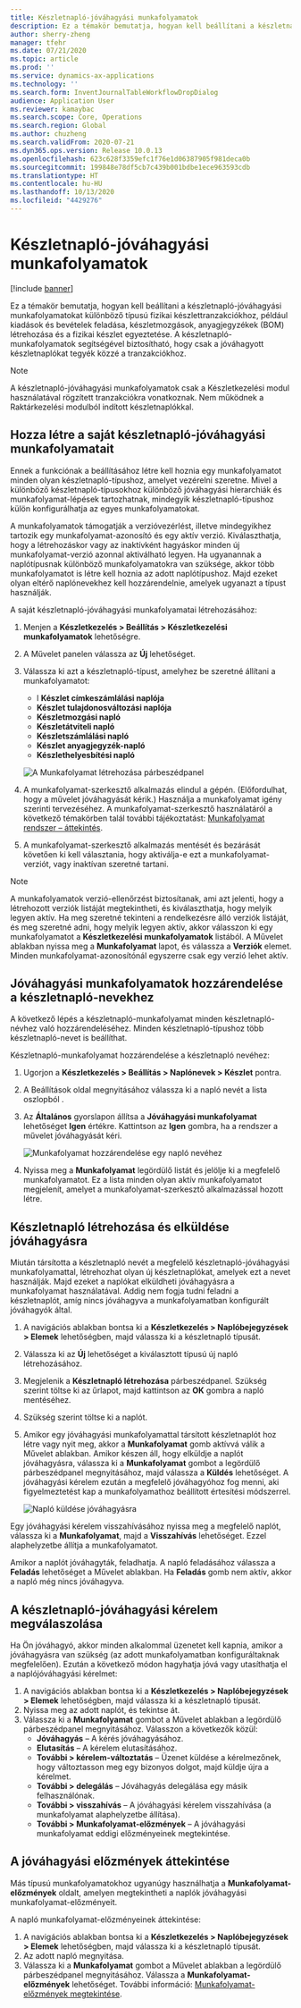 ```yaml
---
title: Készletnapló-jóváhagyási munkafolyamatok
description: Ez a témakör bemutatja, hogyan kell beállítani a készletnapló-jóváhagyási munkafolyamatokat különböző típusú fizikai készlettranzakciókhoz. A készletnapló-munkafolyamatok segítségével biztosítható, hogy csak a jóváhagyott készletnaplókat tegyék közzé a tranzakciókhoz.
author: sherry-zheng
manager: tfehr
ms.date: 07/21/2020
ms.topic: article
ms.prod: ''
ms.service: dynamics-ax-applications
ms.technology: ''
ms.search.form: InventJournalTableWorkflowDropDialog
audience: Application User
ms.reviewer: kamaybac
ms.search.scope: Core, Operations
ms.search.region: Global
ms.author: chuzheng
ms.search.validFrom: 2020-07-21
ms.dyn365.ops.version: Release 10.0.13
ms.openlocfilehash: 623c628f3359efc1f76e1d06387905f981deca0b
ms.sourcegitcommit: 199848e78df5cb7c439b001bdbe1ece963593cdb
ms.translationtype: HT
ms.contentlocale: hu-HU
ms.lasthandoff: 10/13/2020
ms.locfileid: "4429276"
---
```

# <a name="inventory-journal-approval-workflows"></a>Készletnapló-jóváhagyási munkafolyamatok

[!include [banner](../includes/banner.md)]

Ez a témakör bemutatja, hogyan kell beállítani a készletnapló-jóváhagyási munkafolyamatokat különböző típusú fizikai készlettranzakciókhoz, például kiadások és bevételek feladása, készletmozgások, anyagjegyzékek (BOM) létrehozása és a fizikai készlet egyeztetése. A készletnapló-munkafolyamatok segítségével biztosítható, hogy csak a jóváhagyott készletnaplókat tegyék közzé a tranzakciókhoz.

> [!NOTE]
> A készletnapló-jóváhagyási munkafolyamatok csak a Készletkezelési modul használatával rögzített tranzakciókra vonatkoznak. Nem működnek a Raktárkezelési modulból indított készletnaplókkal.

## <a name="create-your-inventory-journal-approval-workflows"></a>Hozza létre a saját készletnapló-jóváhagyási munkafolyamatait

Ennek a funkciónak a beállításához létre kell hoznia egy munkafolyamatot minden olyan készletnapló-típushoz, amelyet vezérelni szeretne. Mivel a különböző készletnapló-típusokhoz különböző jóváhagyási hierarchiák és munkafolyamat-lépések tartozhatnak, mindegyik készletnapló-típushoz külön konfigurálhatja az egyes munkafolyamatokat.

A munkafolyamatok támogatják a verzióvezérlést, illetve mindegyikhez tartozik egy munkafolyamat-azonosító és egy aktív verzió. Kiválaszthatja, hogy a létrehozáskor vagy az inaktívként hagyáskor minden új munkafolyamat-verzió azonnal aktiválható legyen. Ha ugyanannak a naplótípusnak különböző munkafolyamatokra van szüksége, akkor több munkafolyamatot is létre kell hoznia az adott naplótípushoz. Majd ezeket olyan eltérő naplónevekhez kell hozzárendelnie, amelyek ugyanazt a típust használják.

A saját készletnapló-jóváhagyási munkafolyamatai létrehozásához:

1. Menjen a **Készletkezelés \> Beállítás \> Készletkezelési munkafolyamatok** lehetőségre.
1. A Művelet panelen válassza az **Új** lehetőséget.
1. Válassza ki azt a készletnapló-típust, amelyhez be szeretné állítani a munkafolyamatot:
    - l **Készlet címkeszámlálási naplója**
    - **Készlet tulajdonosváltozási naplója**
    - **Készletmozgási napló**
    - **Készletátviteli napló**
    - **Készletszámlálási napló**
    - **Készlet anyagjegyzék-napló**
    - **Készlethelyesbítési napló**

    ![A Munkafolyamat létrehozása párbeszédpanel](media/journal-workflow-create-workflow.png "A Munkafolyamat létrehozása párbeszédpanel")

1. A munkafolyamat-szerkesztő alkalmazás elindul a gépén. (Előfordulhat, hogy a művelet jóváhagyását kérik.) Használja a munkafolyamat igény szerinti tervezéséhez. A munkafolyamat-szerkesztő használatáról a következő témakörben talál további tájékoztatást: [Munkafolyamat rendszer – áttekintés](../../fin-ops-core/fin-ops/organization-administration/overview-workflow-system.md).
1. A munkafolyamat-szerkesztő alkalmazás mentését és bezárását követően ki kell választania, hogy aktiválja-e ezt a munkafolyamat-verziót, vagy inaktívan szeretné tartani.

> [!NOTE]
> A munkafolyamatok verzió-ellenőrzést biztosítanak, ami azt jelenti, hogy a létrehozott verziók listáját megtekintheti, és kiválaszthatja, hogy melyik legyen aktív. Ha meg szeretné tekinteni a rendelkezésre álló verziók listáját, és meg szeretné adni, hogy melyik legyen aktív, akkor válasszon ki egy munkafolyamatot a **Készletkezelési munkafolyamatok** listából. A Művelet ablakban nyissa meg a **Munkafolyamat** lapot, és válassza a **Verziók** elemet. Minden munkafolyamat-azonosítónál egyszerre csak egy verzió lehet aktív.

## <a name="assign-approval-workflows-to-inventory-journal-names"></a>Jóváhagyási munkafolyamatok hozzárendelése a készletnapló-nevekhez

A következő lépés a készletnapló-munkafolyamat minden készletnapló-névhez való hozzárendeléséhez. Minden készletnapló-típushoz több készletnapló-nevet is beállíthat.

Készletnapló-munkafolyamat hozzárendelése a készletnapló nevéhez:

1. Ugorjon a **Készletkezelés \> Beállítás \> Naplónevek \> Készlet** pontra.
1. A Beállítások oldal megnyitásához válassza ki a napló nevét a lista oszlopból .
1. Az **Általános** gyorslapon állítsa a **Jóváhagyási munkafolyamat** lehetőséget **Igen** értékre. Kattintson az **Igen** gombra, ha a rendszer a művelet jóváhagyását kéri.

    ![Munkafolyamat hozzárendelése egy napló nevéhez](media/journal-workflow-journal-name.png "Munkafolyamat hozzárendelése egy napló nevéhez")

1. Nyissa meg a **Munkafolyamat** legördülő listát és jelölje ki a megfelelő munkafolyamatot. Ez a lista minden olyan aktív munkafolyamatot megjelenít, amelyet a munkafolyamat-szerkesztő alkalmazással hozott létre.

## <a name="create-an-inventory-journal-and-send-it-for-approval"></a>Készletnapló létrehozása és elküldése jóváhagyásra

Miután társította a készletnapló nevét a megfelelő készletnapló-jóváhagyási munkafolyamattal, létrehozhat olyan új készletnaplókat, amelyek ezt a nevet használják. Majd ezeket a naplókat elküldheti jóváhagyásra a munkafolyamat használatával. Addig nem fogja tudni feladni a készletnaplót, amíg nincs jóváhagyva a munkafolyamatban konfigurált jóváhagyók által.

1. A navigációs ablakban bontsa ki a **Készletkezelés \> Naplóbejegyzések \> Elemek** lehetőségben, majd válassza ki a készletnapló típusát.
1. Válassza ki az **Új** lehetőséget a kiválasztott típusú új napló létrehozásához.
1. Megjelenik a **Készletnapló létrehozása** párbeszédpanel. Szükség szerint töltse ki az űrlapot, majd kattintson az **OK** gombra a napló mentéséhez.
1. Szükség szerint töltse ki a naplót.
1. Amikor egy jóváhagyási munkafolyamattal társított készletnaplót hoz létre vagy nyit meg, akkor a **Munkafolyamat** gomb aktívvá válik a Művelet ablakban. Amikor készen áll, hogy elküldje a naplót jóváhagyásra, válassza ki a **Munkafolyamat** gombot a legördülő párbeszédpanel megnyitásához, majd válassza a **Küldés** lehetőséget. A jóváhagyási kérelem ezután a megfelelő jóváhagyóhoz fog menni, aki figyelmeztetést kap a munkafolyamathoz beállított értesítési módszerrel.

    ![Napló küldése jóváhagyásra](media/journal-workflow-inventory-journal.png "Napló küldése jóváhagyásra")

Egy jóváhagyási kérelem visszahívásához nyissa meg a megfelelő naplót, válassza ki a **Munkafolyamat**, majd a **Visszahívás** lehetőséget. Ezzel alaphelyzetbe állítja a munkafolyamatot.

Amikor a naplót jóváhagyták, feladhatja. A napló feladásához válassza a **Feladás** lehetőséget a Művelet ablakban. Ha **Feladás** gomb nem aktív, akkor a napló még nincs jóváhagyva.

## <a name="respond-to-an-inventory-journal-approval-request"></a>A készletnapló-jóváhagyási kérelem megválaszolása

Ha Ön jóváhagyó, akkor minden alkalommal üzenetet kell kapnia, amikor a jóváhagyásra van szükség (az adott munkafolyamatban konfiguráltaknak megfelelően). Ezután a következő módon hagyhatja jóvá vagy utasíthatja el a naplójóváhagyási kérelmet:

1. A navigációs ablakban bontsa ki a **Készletkezelés \> Naplóbejegyzések \> Elemek** lehetőségben, majd válassza ki a készletnapló típusát.
1. Nyissa meg az adott naplót, és tekintse át.
1. Válassza ki a **Munkafolyamat** gombot a Művelet ablakban a legördülő párbeszédpanel megnyitásához. Válasszon a következők közül:
    - **Jóváhagyás** – A kérés jóváhagyásához.
    - **Elutasítás** – A kérelem elutasításához.
    - **További \> kérelem-változtatás** – Üzenet küldése a kérelmezőnek, hogy változtasson meg egy bizonyos dolgot, majd küldje újra a kérelmet.
    - **További \> delegálás** – Jóváhagyás delegálása egy másik felhasználónak.
    - **További \> visszahívás** – A jóváhagyási kérelem visszahívása (a munkafolyamat alaphelyzetbe állítása).
    - **További \> Munkafolyamat-előzmények** – A jóváhagyási munkafolyamat eddigi előzményeinek megtekintése.

## <a name="review-the-approval-history"></a>A jóváhagyási előzmények áttekintése

Más típusú munkafolyamatokhoz ugyanúgy használhatja a **Munkafolyamat-előzmények** oldalt, amelyen megtekintheti a naplók jóváhagyási munkafolyamat-előzményeit.

A napló munkafolyamat-előzményeinek áttekintése:

1. A navigációs ablakban bontsa ki a **Készletkezelés \> Naplóbejegyzések \> Elemek** lehetőségben, majd válassza ki a készletnapló típusát.
1. Az adott napló megnyitása.
1. Válassza ki a **Munkafolyamat** gombot a Művelet ablakban a legördülő párbeszédpanel megnyitásához. Válassza a **Munkafolyamat-előzmények** lehetőséget. További információ: [Munkafolyamat-előzmények megtekintése](../../fin-ops-core/fin-ops/organization-administration/tasks/view-workflow-history.md).
